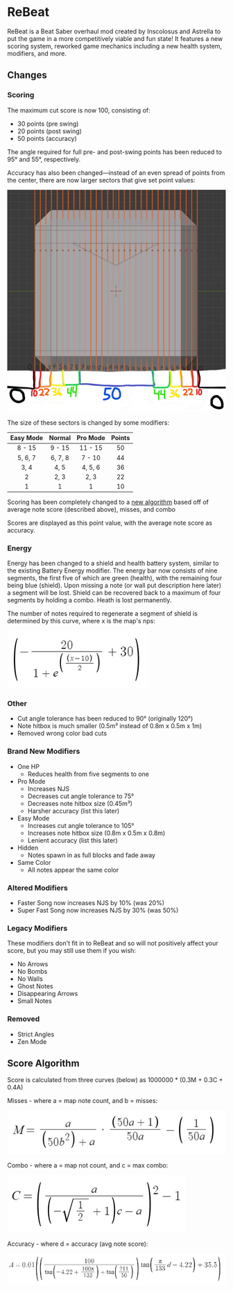 ﻿# ReBeat
ReBeat is a Beat Saber overhaul mod created by Inscolosus and Astrella to put the game in a more competitively viable and fun state! It features a new scoring system, reworked game mechanics including a new health system, modifiers, and more.
## Changes
### Scoring
The maximum cut score is now 100, consisting of:
- 30 points (pre swing)
- 20 points (post swing)
- 50 points (accuracy)

The angle required for full pre- and post-swing points has been reduced to 95° and 55°, respectively.

Accuracy has also been changed—instead of an even spread of points from the center, there are now larger sectors that give set point values:

![accuracy](./Assets/acc2.jpg)

The size of these sectors is changed by some modifiers:

| Easy Mode | Normal  | Pro Mode | Points  |
|:---------:|:-------:|:--------:|:-------:|
| 8 - 15    | 9 - 15  | 11 - 15  | 50      |
| 5, 6, 7   | 6, 7, 8 | 7 - 10   | 44      |
| 3, 4      | 4, 5    | 4, 5, 6  | 36      |
| 2         | 2, 3    | 2, 3     | 22      |
| 1         | 1       | 1        | 10      |

Scoring has been completely changed to a [new algorithm](#score-algorithm) based off of average note score (described above), misses, and combo

Scores are displayed as this point value, with the average note score as accuracy.
### Energy
Energy has been changed to a shield and health battery system, similar to the existing Battery Energy modifier. 
The energy bar now consists of nine segments, the first five of which are green (health), with the remaining four being blue (shield). 
Upon missing a note (or wall put description here later) a segment will be lost. 
Shield can be recovered back to a maximum of four segments by holding a combo. Heath is lost permanently.

The number of notes required to regenerate a segment of shield is determined by this curve, where x is the map's nps:

[![nps curve](./Assets/npscurve.jpg)](https://www.desmos.com/calculator/y3kubp0qxd)
### Other
- Cut angle tolerance has been reduced to 90° (originally 120°)
- Note hitbox is much smaller (0.5m³ instead of 0.8m x 0.5m x 1m)
- Removed wrong color bad cuts
### Brand New Modifiers
- One HP
  - Reduces health from five segments to one
- Pro Mode
  - Increases NJS
  - Decreases cut angle tolerance to 75°
  - Decreases note hitbox size (0.45m³)
  - Harsher accuracy (list this later)
- Easy Mode
  - Increases cut angle tolerance to 105°
  - Increases note hitbox size (0.8m x 0.5m x 0.8m)
  - Lenient accuracy (list this later)
- Hidden
  - Notes spawn in as full blocks and fade away
- Same Color
  - All notes appear the same color
### Altered Modifiers
- Faster Song now increases NJS by 10% (was 20%)
- Super Fast Song now increases NJS by 30% (was 50%)
### Legacy Modifiers
These modifiers don't fit in to ReBeat and so will not positively affect your score, but you may still use them if you wish:
- No Arrows
- No Bombs
- No Walls
- Ghost Notes
- Disappearing Arrows
- Small Notes
### Removed
- Strict Angles
- Zen Mode
## Score Algorithm
Score is calculated from three curves (below) as 1000000 * (0.3M + 0.3C + 0.4A)

Misses - where a = map note count, and b = misses: 

[![miss curve](./Assets/misscurve.jpg)](https://www.desmos.com/calculator/p1ocyjidpz)

Combo - where a = map not count, and c = max combo:

[![combo curve](./Assets/combocurve.jpg)](https://www.desmos.com/calculator/p1ocyjidpz)

Accuracy - where d = accuracy (avg note score): 

[![acc curve](./Assets/acccurve.jpg)](https://www.desmos.com/calculator/p1ocyjidpz)
